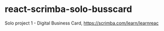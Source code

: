 # react-scrimba-solo-busscard
Solo project 1 - Digital Business Card, https://scrimba.com/learn/learnreac
